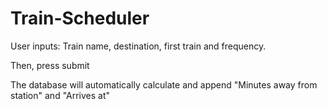 # Train-Scheduler

User inputs: Train name, destination, first train and frequency.

Then, press submit

The database will automatically calculate and append "Minutes away from station" and "Arrives at"